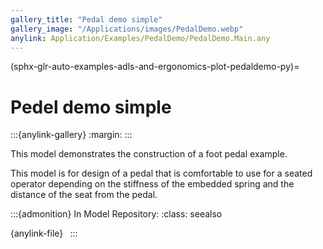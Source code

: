 ```yaml
---
gallery_title: "Pedal demo simple"
gallery_image: "/Applications/images/PedalDemo.webp"
anylink: Application/Examples/PedalDemo/PedalDemo.Main.any
---
```


(sphx-glr-auto-examples-adls-and-ergonomics-plot-pedaldemo-py)=

# Pedel demo simple

:::{anylink-gallery}
:margin:
:::

This model demonstrates the construction
of a foot pedal example.


This model is for design of a pedal that is comfortable to use
for a seated operator depending on the stiffness of the embedded
spring and the distance of the seat from the pedal.



:::{admonition} In Model Repository:
:class: seealso

{anylink-file}` `
:::
